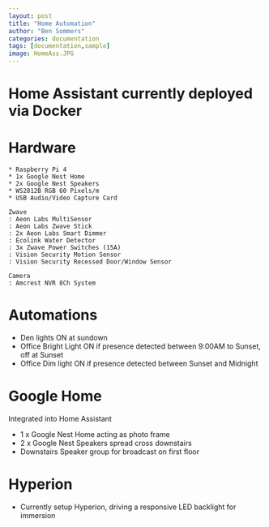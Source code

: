 ```yaml
---
layout: post
title: "Home Automation"
author: "Ben Sommers"
categories: documentation
tags: [documentation,sample]
image: HomeAss.JPG
---
```


# Home Assistant currently deployed via Docker

Hardware
=============
    * Raspberry Pi 4  
    * 1x Google Nest Home  
    * 2x Google Nest Speakers  
    * WS2812B RGB 60 Pixels/m  
    * USB Audio/Video Capture Card  

    Zwave
    : Aeon Labs MultiSensor
    : Aeon Labs Zwave Stick
    : 2x Aeon Labs Smart Dimmer
    : Ecolink Water Detector
    : 3x Zwave Power Switches (15A)
    : Vision Security Motion Sensor
    : Vision Security Recessed Door/Window Sensor

    Camera
    : Amcrest NVR 8Ch System

# Automations
* Den lights ON at sundown
* Office Bright Light ON if presence detected between 9:00AM to Sunset, off at Sunset
* Office Dim light ON if presence detected between Sunset and Midnight


# Google Home
Integrated into Home Assistant
* 1 x Google Nest Home acting as photo frame 
* 2 x Google Nest Speakers spread cross downstairs
* Downstairs Speaker group for broadcast on first floor

# Hyperion
* Currently setup Hyperion, driving a responsive LED backlight for immersion
